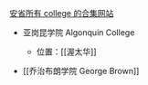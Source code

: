 [安省所有 college 的合集网站](https://ontariocolleges.ca/en/programs)


- 亚岗昆学院 Algonquin College
	- 位置：[[渥太华]]

- [[乔治布朗学院 George Brown]]


